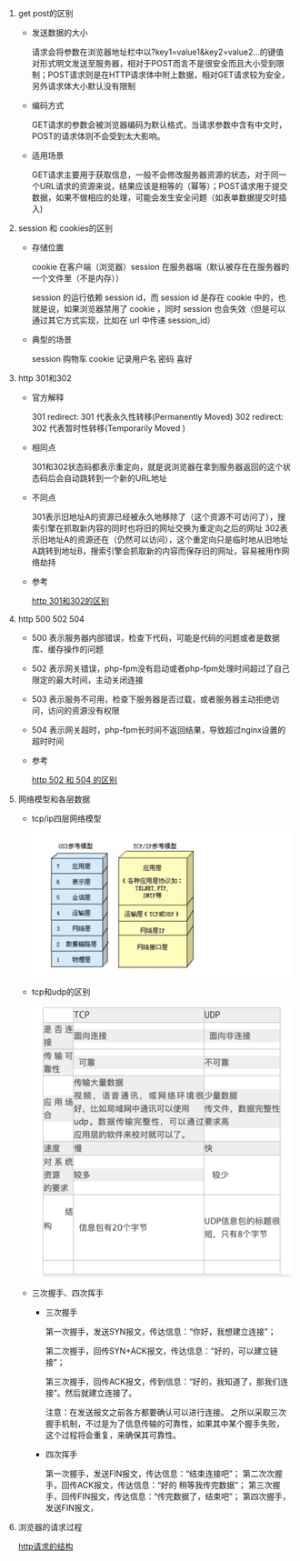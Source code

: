 1. get post的区别

   - 发送数据的大小

     请求会将参数在浏览器地址栏中以?key1=value1&key2=value2...的键值对形式明文发送至服务器，相对于POST而言不是很安全而且大小受到限制；POST请求则是在HTTP请求体中附上数据，相对GET请求较为安全，另外请求体大小默认没有限制

   - 编码方式

     GET请求的参数会被浏览器编码为默认格式，当请求参数中含有中文时，POST的请求体则不会受到太大影响。

   - 适用场景

     GET请求主要用于获取信息，一般不会修改服务器资源的状态，对于同一个URL请求的资源来说，结果应该是相等的（幂等）；POST请求用于提交数据，如果不做相应的处理，可能会发生安全问题（如表单数据提交时插入)

     

2. session  和 cookies的区别

   - 存储位置 

     cookie 在客户端（浏览器）session 在服务器端（默认被存在在服务器的一个文件里（不是内存））

     session 的运行依赖 session id，而 session id 是存在 cookie 中的，也就是说，如果浏览器禁用了 cookie ，同时 session 也会失效（但是可以通过其它方式实现，比如在 url 中传递 session_id） 

   - 典型的场景

     session 购物车    cookie   记录用户名 密码  喜好

     

3. http 301和302

   - 官方解释

     301 redirect: 301 代表永久性转移(Permanently Moved)
     302 redirect: 302 代表暂时性转移(Temporarily Moved )

   - 相同点

     301和302状态码都表示重定向，就是说浏览器在拿到服务器返回的这个状态码后会自动跳转到一个新的URL地址

   - 不同点

     301表示旧地址A的资源已经被永久地移除了（这个资源不可访问了），搜索引擎在抓取新内容的同时也将旧的网址交换为重定向之后的网址
     302表示旧地址A的资源还在（仍然可以访问），这个重定向只是临时地从旧地址A跳转到地址B，搜索引擎会抓取新的内容而保存旧的网址，容易被用作网络劫持

   - 参考

     [http 301和302的区别](https://www.cnblogs.com/lanqiu5ge/p/9457074.html)

     

4. http 500 502 504

   - 500 表示服务器内部错误，检查下代码，可能是代码的问题或者是数据库、缓存操作的问题

   - 502 表示网关错误，php-fpm没有启动或者php-fpm处理时间超过了自己限定的最大时间，主动关闭连接

   - 503 表示服务不可用，检查下服务器是否过载，或者服务器主动拒绝访问，访问的资源没有权限

   - 504 表示网关超时，php-fpm长时间不返回结果，导致超过nginx设置的超时时间

   - 参考

     [http 502 和 504 的区别](https://blog.csdn.net/qq_32792365/article/details/85233583)



5. 网络模型和各层数据

   - tcp/ip四层网络模型

     ![avatar](Public/img/net1.jpg)

   - tcp和udp的区别

     ![avatar](Public/img/net2.jpg)

   - 三次握手、四次挥手

     - 三次握手

       第一次握手，发送SYN报文，传达信息：“你好，我想建立连接”；

       第二次握手，回传SYN+ACK报文，传达信息：“好的，可以建立链接”；

       第三次握手，回传ACK报文，传到信息：“好的，我知道了，那我们连接”。然后就建立连接了。

       注意：在发送报文之前各方都要确认可以进行连接。
       之所以采取三次握手机制，不过是为了信息传输的可靠性，如果其中某个握手失败，这个过程将会重复，来确保其可靠性。

     - 四次挥手

       第一次握手，发送FIN报文，传达信息：“结束连接吧”；
       第二次次握手，回传ACK报文，传达信息：“好的 稍等我传完数据”；
       第三次握手，回传FIN报文，传达信息：“传完数据了，结束吧”；
       第四次握手，发送FIN报文，

6. 浏览器的请求过程

   [http请求的结构](https://note.youdao.com/s/Cgc3xx19)

